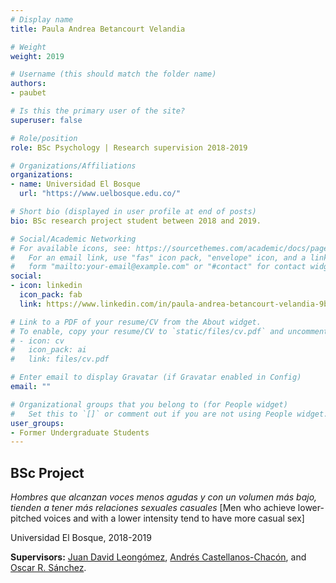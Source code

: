 ```yaml
---
# Display name
title: Paula Andrea Betancourt Velandia

# Weight
weight: 2019

# Username (this should match the folder name)
authors:
- paubet

# Is this the primary user of the site?
superuser: false

# Role/position
role: BSc Psychology | Research supervision 2018-2019

# Organizations/Affiliations
organizations:
- name: Universidad El Bosque
  url: "https://www.uelbosque.edu.co/"

# Short bio (displayed in user profile at end of posts)
bio: BSc research project student between 2018 and 2019.

# Social/Academic Networking
# For available icons, see: https://sourcethemes.com/academic/docs/page-builder/#icons
#   For an email link, use "fas" icon pack, "envelope" icon, and a link in the
#   form "mailto:your-email@example.com" or "#contact" for contact widget.
social:
- icon: linkedin
  icon_pack: fab
  link: https://www.linkedin.com/in/paula-andrea-betancourt-velandia-9b01591a5/

# Link to a PDF of your resume/CV from the About widget.
# To enable, copy your resume/CV to `static/files/cv.pdf` and uncomment the lines below.
# - icon: cv
#   icon_pack: ai
#   link: files/cv.pdf

# Enter email to display Gravatar (if Gravatar enabled in Config)
email: ""

# Organizational groups that you belong to (for People widget)
#   Set this to `[]` or comment out if you are not using People widget.
user_groups:
- Former Undergraduate Students
---
```


## **BSc Project**  

*Hombres que alcanzan voces menos agudas y  con un volumen más bajo, tienden a tener más  relaciones sexuales casuales* [Men who achieve lower-pitched voices and with a lower intensity tend to have more casual sex]

Universidad El Bosque, 2018-2019

**Supervisors:** [Juan David Leongómez](/en/#about), [Andrés Castellanos-Chacón](/en/author/andres-castellanos-chacon/), and [Oscar R. Sánchez](/en/author/oscar-r.-sanchez/).
